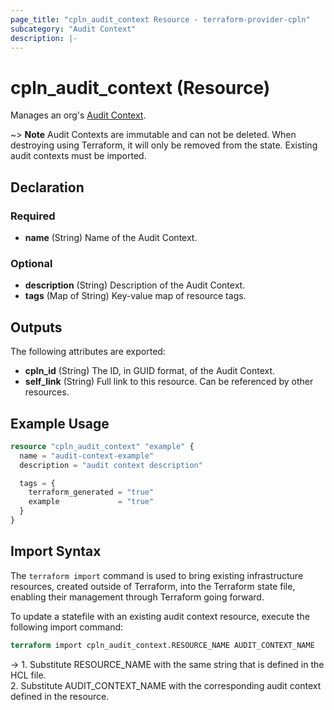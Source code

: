 ```yaml
---
page_title: "cpln_audit_context Resource - terraform-provider-cpln"
subcategory: "Audit Context"
description: |-
---
```


# cpln_audit_context (Resource)

Manages an org's [Audit Context](https://docs.controlplane.com/reference/auditctx).

~> **Note** Audit Contexts are immutable and can not be deleted. When destroying using Terraform, it will only be removed from the state. Existing audit contexts must be imported.

## Declaration

### Required

- **name** (String) Name of the Audit Context.

### Optional

- **description** (String) Description of the Audit Context.
- **tags** (Map of String) Key-value map of resource tags.

## Outputs

The following attributes are exported:

- **cpln_id** (String) The ID, in GUID format, of the Audit Context.
- **self_link** (String) Full link to this resource. Can be referenced by other resources.

## Example Usage

```terraform
resource "cpln_audit_context" "example" {
  name = "audit-context-example"
  description = "audit context description"

  tags = {
    terraform_generated = "true"
    example             = "true"
  }
}
```

## Import Syntax

The `terraform import` command is used to bring existing infrastructure resources, created outside of Terraform, into the Terraform state file, enabling their management through Terraform going forward.

To update a statefile with an existing audit context resource, execute the following import command:

```terraform
terraform import cpln_audit_context.RESOURCE_NAME AUDIT_CONTEXT_NAME
```

-> 1. Substitute RESOURCE_NAME with the same string that is defined in the HCL file.<br/>2. Substitute AUDIT_CONTEXT_NAME with the corresponding audit context defined in the resource.
